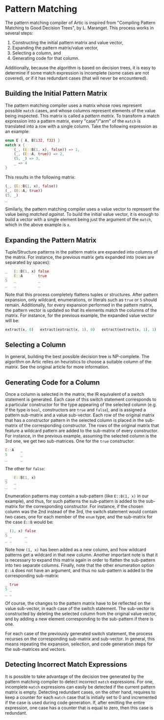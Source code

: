 # Pattern Matching

The pattern matching compiler of Artic is inspired from "Compiling Pattern Matching to Good Decision
Trees", by L. Maranget. This process works in several steps:

1. Constructing the initial pattern matrix and value vector,
2. Expanding the pattern matrix/value vector,
3. Selecting a column, and
4. Generating code for that column.

Additionally, because the algorithm is based on decision trees, it is easy to determine if some
match expression is incomplete (some cases are not covered), or if it has redundant cases (that will
never be encountered).

## Building the Initial Pattern Matrix

The pattern matching compiler uses a matrix whose rows represent possible `match` cases, and whose
columns represent elements of the value being inspected. This matrix is called a _pattern matrix_.
To transform a match expression into a pattern matrix, every "case"/"arm" of the `match` is
translated into a row with a single column. Take the following expression as an example:

```rust
enum E { A, B(i32, f32) }
match x {
    (_, (E::B(1, x), false)) => 1,
    (_, (E::A, true)) => 2,
    (5, _) => 3,
    _ => 4
}
```

This results in the following matrix:

```rust
(_, (E::B(1, x), false))
(_, (E::A, true))
(5, _)
_
```

Similarly, the pattern matching compiler uses a value vector to represent the value being _matched
against_. To build the initial value vector, it is enough to build a vector with a single element
being just the argument of the `match`, which in the above example is `x`.

## Expanding the Pattern Matrix

Tuple/Structure patterns in the pattern matrix are expanded into columns of the matrix. For
instance, the previous matrix gets expanded into (rows are separated by spaces):

```rust
_   E::B(1, x) false
_   E::A       true
5   _          _
_   _          _
```

Note that this process completely flattens tuples or structures. After pattern expansion, only
wildcard, enumerations, or literals such as `true` or `5` should remain. Additionally, for every
expansion performed in the pattern matrix, the pattern vector is updated so that its elements match
the columns of the matrix. For instance, for the previous example, the expanded value vector will
be:

```rust
extract(x, 0)   extract(extract(x, 1), 0)   extract(extract(x, 1), 1)
```

## Selecting a Column

In general, building the best possible decision tree is NP-complete. The algorithm on Artic relies
on heuristics to choose a suitable column of the matrix. See the original article for more
information.

## Generating Code for a Column

Once a column is selected in the matrix, the IR equivalent of a switch statement is generated. Each
case of this switch statement corresponds to a particular constructor for the type appearing of the
selected column (e.g. if the type is `bool`, constructors are `true` and `false`), and is assigned a
pattern sub-matrix and a value sub-vector. Each row of the original matrix that has a constructor
pattern in the selected column is placed in the sub-matrix of the corresponding constructor. The
rows of the original matrix that feature a wildcard pattern are added to the sub-matrix of every
constructor. For instance, in the previous example, assuming the selected column is the 3rd one, we
get two sub-matrices. One for the `true` constructor:

```rust
E::A   _
5      _
_      _
```

The other for `false`:

```rust
_   E::B(1, x)
5   _
_   _
```

Enumeration patterns may contain a sub-pattern (like `E::B(1, x)` in our example), and thus, for
such patterns the sub-pattern is added to the sub-matrix for the corresponding constructor. For
instance, if the chosen column was the 2nd instead of the 3rd, the switch statement would contain
two cases, one for each member of the `enum` type, and the sub-matrix for the case `E::B` would be:

```rust
_ (1, x) false
5 _      _
_ _      _
```

Note how `(1, x)` has been added as a new column, and how wildcard patterns get a wildcard in that
new column. Another important note is that it is necessary to expand this matrix again in order to
flatten the sub-pattern into two separate columns. Finally, note that the other enumeration option
`E::A` does not have an argument, and thus no sub-pattern is added to the corresponding sub-matrix:

```rust
_ true
5 _
_ _ 
```

Of course, the changes to the pattern matrix have to be reflected on the value sub-vector, in each
case of the switch statement. The sub-vector is constructed by deleting the selected column from
the original value vector, and by adding a new element corresponding to the sub-pattern if there is
one.

For each case of the previously generated switch statement, the process recurses on the
corresponding sub-matrix and sub-vector. In general, this means repeating the expansion, selection,
and code generation steps for the sub-matrices and vectors.

## Detecting Incorrect Match Expressions

It is possible to take advantage of the decision tree generated by the pattern matching compiler to
detect incorrect `match` expressions. For one, incomplete `match` expressions can easily be detected
if the current pattern matrix is empty. Detecting redundant cases, on the other hand, requires to
keep a counter for each `match` case that is initially set to 0 and incremented if the case is used
during code generation. If, after emitting the entire expression, one case has a counter that is
equal to zero, then this case is redundant.
